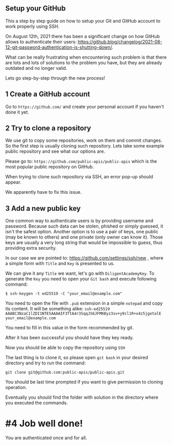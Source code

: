 ## Setup your GitHub
This a step by step guide on how to setup your Git and GitHub account to work properly using SSH.

On August 12th, 2021 there has been a significant change on how GitHub allows to authenticate their users:
https://github.blog/changelog/2021-08-12-git-password-authentication-is-shutting-down/.

What can be really frustrating when encountering such problem is that there are lots and lots of solutions to the problem you have, but they are already outdated and no longer valid.

Lets go step-by-step through the new process!

## 1 Create a GitHub  account
Go to `https://github.com/` and create your personal account if you haven't done it yet.

## 2 Try to clone a repository
We use git to copy some repositories, work on them and commit changes. So the first step is usually cloning such repository.
Lets take some example public repository and see what our options are.

Please go to:
`https://github.com/public-apis/public-apis` which is the most popular public repository on GitHub.

When trying to clone such repository via SSH, an error pop-up should appear.

We apparently have to fix this issue.

## 3 Add a new public key
One common way to authenticate users is by providing username and password. Because such data can be stolen, phished or simply guessed, it isn't the safest option.
Another option is to use a pair of keys, one public (may be known to others) and one private (only owner can know it). Those keys are usually a very long string that would be impossible to guess, thus providing extra security.

In our case we are pointed to:
https://github.com/settings/ssh/new , where a simple form with `Title` and `Key` is presented to us.

We can give it any `Title` we want, let's go with `DiligentAcademyKey`.
To generate the `Key` you need to open your `Git bash` and execute following command:

```$ ssh-keygen -t ed25519 -C "your_email@example.com"```

You need to open the file with `.pub` extension in a simple `notepad` and copy its content.
It will be something alike:
`ssh-ed25519 AAABC3NzaC1lZDI1NTE5AAAAIF3TtA4r3SqqJS6JFMKByz3sv+y9cl1R+x4z5jgotalE your_email@example.com`

You need to fill in this value in the form recommended by git.

After it has been successful you should have they key ready.

Now you should be able to copy the repository using `SSH`

The last thing is to clone it, so please open `git bash` in your desired directory and try to run the command:

```git clone git@github.com:public-apis/public-apis.git```

You should be last time prompted if you want to give permission to cloning operation.

Eventually you should find the folder with solution in the directory where you executed the commands.

# #4 Job well done!
You are authenticated once and for all.